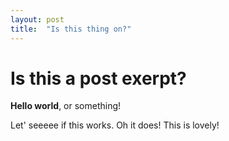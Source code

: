 ```yaml
---
layout: post
title:  "Is this thing on?"
---
```


# Is this a post exerpt?

**Hello world**, or something!

Let' seeeee if this works. Oh it does! This is lovely!